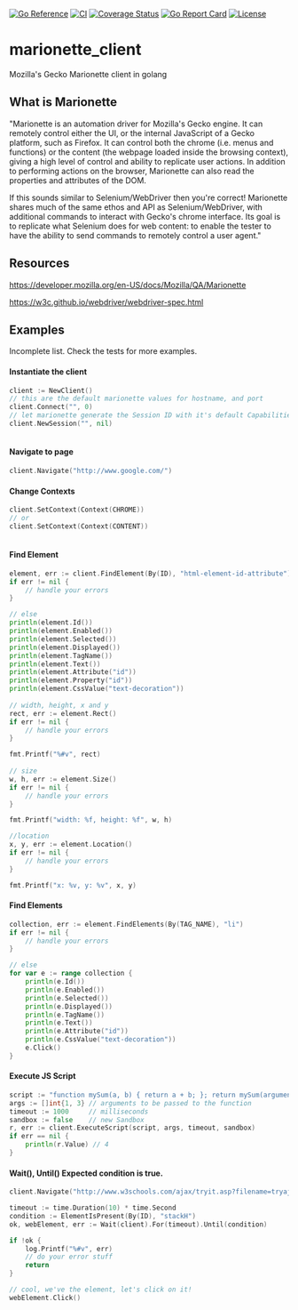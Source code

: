 [![Go Reference](https://pkg.go.dev/badge/marionette_client.svg)](https://pkg.go.dev/github.com/njasm/marionette_client)
[![CI](https://github.com/njasm/marionette_client/actions/workflows/ci.yml/badge.svg?branch=master)](https://github.com/njasm/marionette_client/actions/workflows/ci.yml)
[![Coverage Status](https://coveralls.io/repos/github/njasm/marionette_client/badge.svg?branch=master)](https://coveralls.io/github/njasm/marionette_client?branch=master)
[![Go Report Card](https://goreportcard.com/badge/github.com/njasm/marionette_client)](https://goreportcard.com/report/github.com/njasm/marionette_client)
[![License](https://img.shields.io/badge/license-MIT-blue.svg)](https://choosealicense.com/licenses/mit/)

# marionette_client
Mozilla's Gecko Marionette client in golang

## What is Marionette
"Marionette is an automation driver for Mozilla's Gecko engine. It can remotely control either the UI, or the internal 
JavaScript of a Gecko platform, such as Firefox. It can control both the chrome (i.e. menus and functions) or the content 
(the webpage loaded inside the browsing context), giving a high level of control and ability to replicate user actions. 
In addition to performing actions on the browser, Marionette can also read the properties and attributes of the DOM.

If this sounds similar to Selenium/WebDriver then you're correct! Marionette shares much of the same ethos and API as 
Selenium/WebDriver, with additional commands to interact with Gecko's chrome interface. Its goal is to replicate what 
Selenium does for web content: to enable the tester to have the ability to send commands to remotely control a user agent." 

## Resources
https://developer.mozilla.org/en-US/docs/Mozilla/QA/Marionette 

https://w3c.github.io/webdriver/webdriver-spec.html

## Examples
Incomplete list. Check the tests for more examples.

#### Instantiate the client
```go
client := NewClient()
// this are the default marionette values for hostname, and port 
client.Connect("", 0)
// let marionette generate the Session ID with it's default Capabilities
client.NewSession("", nil) 
	
```

#### Navigate to page
```go
client.Navigate("http://www.google.com/")
```

#### Change Contexts
```go
client.SetContext(Context(CHROME))
// or
client.SetContext(Context(CONTENT))
	
```

#### Find Element
```go
element, err := client.FindElement(By(ID), "html-element-id-attribute")
if err != nil {
	// handle your errors
}

// else
println(element.Id())
println(element.Enabled())
println(element.Selected())
println(element.Displayed())
println(element.TagName())
println(element.Text())
println(element.Attribute("id"))
println(element.Property("id"))
println(element.CssValue("text-decoration"))
	
// width, height, x and y
rect, err := element.Rect()
if err != nil {
    // handle your errors
}

fmt.Printf("%#v", rect)
	
// size
w, h, err := element.Size()
if err != nil {
	// handle your errors
}

fmt.Printf("width: %f, height: %f", w, h)

//location
x, y, err := element.Location()
if err != nil {
    // handle your errors
}

fmt.Printf("x: %v, y: %v", x, y)
```

#### Find Elements
```go
collection, err := element.FindElements(By(TAG_NAME), "li")
if err != nil {
	// handle your errors
}

// else
for var e := range collection {
	println(e.Id())
   	println(e.Enabled())
   	println(e.Selected())
   	println(e.Displayed())
   	println(e.TagName())
   	println(e.Text())
   	println(e.Attribute("id"))
   	println(e.CssValue("text-decoration"))
   	e.Click()
}
```

#### Execute JS Script
```go
script := "function mySum(a, b) { return a + b; }; return mySum(arguments[0], arguments[1]);"
args := []int{1, 3} // arguments to be passed to the function
timeout := 1000     // milliseconds
sandbox := false    // new Sandbox
r, err := client.ExecuteScript(script, args, timeout, sandbox)
if err == nil {
    println(r.Value) // 4 
}
```

#### Wait(), Until() Expected condition is true.
```go
client.Navigate("http://www.w3schools.com/ajax/tryit.asp?filename=tryajax_get")

timeout := time.Duration(10) * time.Second
condition := ElementIsPresent(By(ID), "stackH")
ok, webElement, err := Wait(client).For(timeout).Until(condition)

if !ok {
	log.Printf("%#v", err)
	// do your error stuff
	return
}

// cool, we've the element, let's click on it!
webElement.Click()
```
